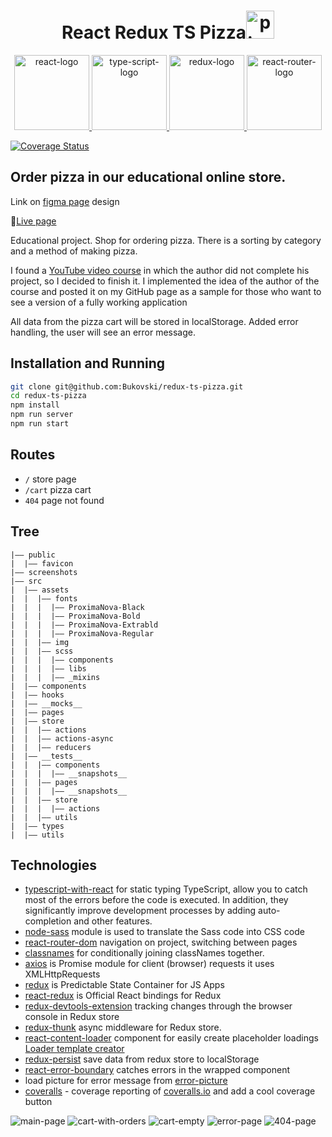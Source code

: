 <h1 align="center">
  React Redux TS Pizza<img src="./screenshots/pizza-icon.png" alt="pizza-icon" title="pizza-icon" width="45"/>
</h1>

<p align="center">
    <a href="https://ru.reactjs.org/">
        <img src="./screenshots/icon-react.jpg" alt="react-logo" title="react" width="120"/>
    </a>
    <a href="https://www.typescriptlang.org/">
        <img src="./screenshots/icon-typescript.jpg" alt="type-script-logo" title="type-script" width="120"/>
    </a>
    <a href="https://redux.js.org/">
        <img src="./screenshots/icon-redux.jpg" alt="redux-logo" title="redux" width="120"/>
    </a>
    <a href="https://reactrouter.com/">
        <img src="./screenshots/icon-react-router.jpg" alt="react-router-logo" title="react-router" width="120"/>
    </a>
</p>

[![Coverage Status](https://coveralls.io/repos/github/Bukovski/redux-ts-pizza/badge.svg?branch=main)](https://coveralls.io/github/Bukovski/redux-ts-pizza?branch=main)

## Order pizza in our educational online store.

Link on [figma page](https://www.figma.com/file/wWUnQwvRDWBfPx1v1pCAfO/React-Pizza?node-id=0%3A1) design

🍕[Live page](https://react-pizza-ts.herokuapp.com/)

Educational project. Shop for ordering pizza. There is a sorting by category and a method of making pizza.

I found a [YouTube video course](https://www.youtube.com/playlist?list=PL0FGkDGJQjJFMRmP7wZ771m1Nx-m2_qXq) in which the author did not complete his project, so I decided to finish it. I implemented the idea of the author of the course and posted it on my GitHub page as a sample for those who want to see a version of a fully working application

All data from the pizza cart will be stored in localStorage. Added error handling, the user will see an error message.


## Installation and Running

```sh
git clone git@github.com:Bukovski/redux-ts-pizza.git
cd redux-ts-pizza
npm install
npm run server
npm run start
```


## Routes

- `/` store page
- `/cart` pizza cart
- `404` page not found
 

## Tree

```
|–– public
|  |–– favicon
|–– screenshots
|–– src
|  |–– assets
|  |  |–– fonts
|  |  |  |–– ProximaNova-Black
|  |  |  |–– ProximaNova-Bold
|  |  |  |–– ProximaNova-Extrabld
|  |  |  |–– ProximaNova-Regular
|  |  |–– img
|  |  |–– scss
|  |  |  |–– components
|  |  |  |–– libs
|  |  |  |–– _mixins
|  |–– components
|  |–– hooks
|  |–– __mocks__
|  |–– pages
|  |–– store
|  |  |–– actions
|  |  |–– actions-async
|  |  |–– reducers
|  |–– __tests__
|  |  |–– components
|  |  |  |–– __snapshots__
|  |  |–– pages
|  |  |  |–– __snapshots__
|  |  |–– store
|  |  |  |–– actions
|  |  |–– utils
|  |–– types
|  |–– utils

```

## Technologies

- [typescript-with-react](https://react-typescript-cheatsheet.netlify.app/docs/basic/setup) for static typing TypeScript, allow you to catch most of the errors before the code is executed. In addition, they significantly improve development processes by adding auto-completion and other features.
- [node-sass](https://github.com/sass/node-sass) module is used to translate the Sass code into CSS code
- [react-router-dom](https://github.com/remix-run/react-router/tree/main/packages/react-router-dom) navigation on project, switching between pages
- [classnames](https://github.com/JedWatson/classnames) for conditionally joining classNames together.
- [axios](https://github.com/axios/axios) is Promise module for client (browser) requests it uses XMLHttpRequests
- [redux](https://redux.js.org/) is Predictable State Container for JS Apps
- [react-redux](https://react-redux.js.org/) is Official React bindings for Redux
- [redux-devtools-extension](https://github.com/zalmoxisus/redux-devtools-extension) tracking changes through the browser console in Redux store
- [redux-thunk](https://github.com/reduxjs/redux-thunk) async middleware for Redux store.
- [react-content-loader](https://github.com/danilowoz/react-content-loader) component for easily create placeholder loadings [Loader template creator](https://skeletonreact.com/)
- [redux-persist](https://github.com/rt2zz/redux-persist) save data from redux store to localStorage
- [react-error-boundary](https://github.com/bvaughn/react-error-boundary) catches errors in the wrapped component
- load picture for error message from [error-picture](https://icons8.ru/illustrations/web-elements/404-error) 
- [coveralls](https://github.com/nickmerwin/node-coveralls) - coverage reporting of [coveralls.io](https://coveralls.io/) and add a cool coverage button

![main-page](./screenshots/main-page.jpg)
![cart-with-orders](./screenshots/cart-with-order.jpg)
![cart-empty](./screenshots/cart-empty.jpg)
![error-page](./screenshots/error-page.jpg)
![404-page](./screenshots/404-page.jpg)

